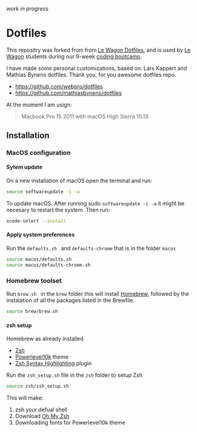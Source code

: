 ###### work in progress
# Dotfiles
This repositry was forked from from [Le Wagon Dotfiles](https://github.com/lewagon/dotfiles), and is used by [Le Wagon](https://www.lewagon.com) students during our 9-week [coding bootcamp](https://www.lewagon.com).

I have made some personal customizations, based on:
Lars Kappert and Mathias Bynens dotfiles.
Thank you, for you awesome dotfiles repo.
- https://github.com/webpro/dotfiles
- https://github.com/mathiasbynens/dotfiles

At the moment I am usign:
>Macbook Pro 15 2011 with macOS High Sierra 10.13

## Installation
### MacOS configuration
#### Sytem update
On a new installation of macOS open the terminal and run:
```bash
source softwareupdate -i -a
```
To update macOS. After running sudo `softwareupdate -i -a` it might be necesary to restart the system. Then run:
```bash
xcode-select --install
```
#### Apply system preferences
Run the `defaults.sh ` and `defaults-chrome` that is in the folder `macos`
```bash
source macos/defaults.sh
source macos/defaults-chrome.sh
```
### Homebrew toolset
Run `brew.sh ` in the `brew` folder this will install [Homebrew](https://brew.sh/), followed by the instalation of all the packages listed in the Brewfile.
```bash
source brew/brew.sh
```
#### zsh setup
Homebrew as already installed
- [Zsh](https://www.zsh.org/)
- [Powerlevel10k](https://github.com/romkatv/powerlevel10k) theme
- [Zsh Syntax Highlighting](https://github.com/zsh-users/zsh-syntax-highlighting/blob/master/INSTALL.md) plugin

Run the `zsh_setup.sh` file in the `zsh` folder to setup Zsh
```bash
source zsh/zsh_setup.sh
```
This will make:
1. zsh your defual shell
2. Download [Oh My Zsh](https://github.com/ohmyzsh/ohmyzsh)
3. Downloading fonts for Powerlevel10k theme